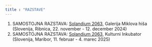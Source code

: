 ```yaml
---
title : "RAZSTAVE"
---
```


1. SAMOSTOJNA RAZSTAVA: <a href="https://www.galerija-miklovahisa.si/odprtje-instalacije-solandium-2063/">Solandium 2063,</a> Galerija Miklova hiša (Slovenija, Ribnica, 22. november - 12. december 2024)
2. SAMOSTOJNA RAZSTAVA: <a href="https://mkc.si/koledar/2025/2/11/razstava-in-interaktivna-delavnica-solandium-2063">Solandium 2063,</a> Kulturni Inkubator (Slovenija, Maribor, 11. februar - 4. marec 2025)
